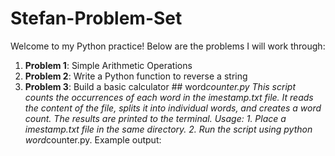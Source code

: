 # Stefan-Problem-Set

Welcome to my Python practice! Below are the problems I will work through:

1. **Problem 1**: Simple Arithmetic Operations
2. **Problem 2**: Write a Python function to reverse a string
3. **Problem 3**: Build a basic calculator
# #   w o r d _ c o u n t e r . p y 
 
 T h i s   s c r i p t   c o u n t s   t h e   o c c u r r e n c e s   o f   e a c h   w o r d   i n   t h e   	 i m e s t a m p . t x t   f i l e .   I t   r e a d s   t h e   c o n t e n t   o f   t h e   f i l e ,   s p l i t s   i t   i n t o   i n d i v i d u a l   w o r d s ,   a n d   c r e a t e s   a   w o r d   c o u n t .   T h e   r e s u l t s   a r e   p r i n t e d   t o   t h e   t e r m i n a l .   
 
 U s a g e : 
 1 .   P l a c e   a   	 i m e s t a m p . t x t   f i l e   i n   t h e   s a m e   d i r e c t o r y . 
 2 .   R u n   t h e   s c r i p t   u s i n g   p y t h o n   w o r d _ c o u n t e r . p y . 
 
 E x a m p l e   o u t p u t : 
 
  
 
